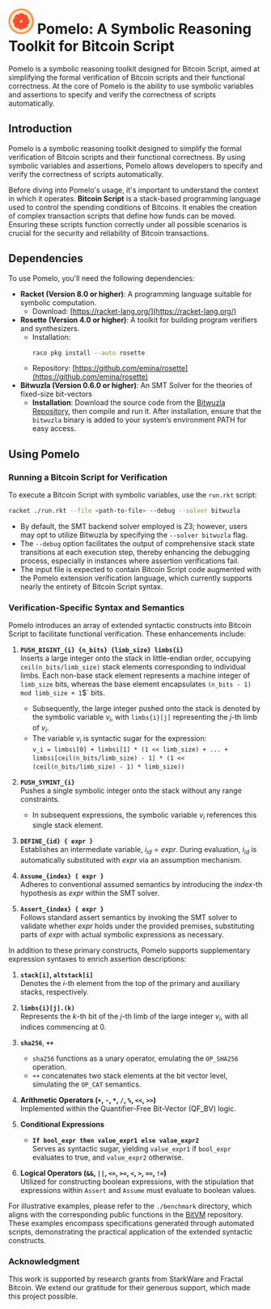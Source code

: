 <div align="left">
  <h1>
    <img src="./resources/pomelo.png" width=50>
  	Pomelo: A Symbolic Reasoning Toolkit for Bitcoin Script
  </h1>
</div>

Pomelo is a symbolic reasoning toolkit designed for Bitcoin Script, aimed at simplifying the formal verification of Bitcoin scripts and their functional correctness. At the core of Pomelo is the ability to use symbolic variables and assertions to specify and verify the correctness of scripts automatically.

## Introduction

Pomelo is a symbolic reasoning toolkit designed to simplify the formal verification of Bitcoin scripts and their functional correctness. By using symbolic variables and assertions, Pomelo allows developers to specify and verify the correctness of scripts automatically.

Before diving into Pomelo's usage, it's important to understand the context in which it operates. **Bitcoin Script** is a stack-based programming language used to control the spending conditions of Bitcoins. It enables the creation of complex transaction scripts that define how funds can be moved. Ensuring these scripts function correctly under all possible scenarios is crucial for the security and reliability of Bitcoin transactions.

## Dependencies

To use Pomelo, you'll need the following dependencies:

- **Racket (Version 8.0 or higher)**: A programming language suitable for symbolic computation.
  - Download: [https://racket-lang.org/](https://racket-lang.org/)
- **Rosette (Version 4.0 or higher)**: A toolkit for building program verifiers and synthesizers.
  - Installation:
    ```bash
    raco pkg install --auto rosette
    ```
  - Repository: [https://github.com/emina/rosette](https://github.com/emina/rosette)
- **Bitwuzla (Version 0.6.0 or higher)**: An SMT Solver for the theories of fixed-size bit-vectors
  - **Installation**: Download the source code from the [Bitwuzla Repository](https://github.com/bitwuzla/bitwuzla), then compile and run it. After installation, ensure that the `bitwuzla` binary is added to your system’s environment PATH for easy access.

## Using Pomelo

### Running a Bitcoin Script for Verification

To execute a Bitcoin Script with symbolic variables, use the `run.rkt` script:

```bash
racket ./run.rkt --file <path-to-file> --debug --solver bitwuzla
```

- By default, the SMT backend solver employed is Z3; however, users may opt to utilize Bitwuzla by specifying the `--solver bitwuzla` flag. 
- The `--debug` option facilitates the output of comprehensive stack state transitions at each execution step, thereby enhancing the debugging process, especially in instances where assertion verifications fail. 
- The input file is expected to contain Bitcoin Script code augmented with the Pomelo extension verification language, which currently supports nearly the entirety of Bitcoin Script syntax.

### Verification-Specific Syntax and Semantics

Pomelo introduces an array of extended syntactic constructs into Bitcoin Script to facilitate functional verification. These enhancements include:

1. **`PUSH_BIGINT_{i} {n_bits} {limb_size} limbs{i}`**  
   Inserts a large integer onto the stack in little-endian order, occupying ` ceil(n_bits/limb_size)` stack elements corresponding to individual limbs. Each non-base stack element represents a machine integer of `limb_size` bits, whereas the base element encapsulates `(n_bits - 1) mod limb_size + 1`$` bits.
   - Subsequently, the large integer pushed onto the stack is denoted by the symbolic variable $v_i$, with `limbs{i}[j]` representing the $j$-th limb of $v_i$.
   - The variable $v_i$ is syntactic sugar for the expression:  
     `v_i = limbsi[0] + limbsi[1] * (1 << limb_size) + ... + limbsi[ceil(n_bits/limb_size) - 1] * (1 << (ceil(n_bits/limb_size) - 1) * limb_size))`


2. **`PUSH_SYMINT_{i}`**  
   Pushes a single symbolic integer onto the stack without any range constraints.
   - In subsequent expressions, the symbolic variable $v_i$ references this single stack element.

3. **`DEFINE_{id} { expr }`**  
   Establishes an intermediate variable, $i_{id} = expr$. During evaluation, $i_{id}$ is automatically substituted with $expr$ via an assumption mechanism.

4. **`Assume_{index} { expr }`**  
   Adheres to conventional assumed semantics by introducing the $index$-th hypothesis as $expr$ within the SMT solver.

5. **`Assert_{index} { expr }`**  
   Follows standard assert semantics by invoking the SMT solver to validate whether $expr$ holds under the provided premises, substituting parts of $expr$ with actual symbolic expressions as necessary.

In addition to these primary constructs, Pomelo supports supplementary expression syntaxes to enrich assertion descriptions:

1. **`stack[i]`, `altstack[i]`**  
   Denotes the $i$-th element from the top of the primary and auxiliary stacks, respectively.

2. **`limbs{i}[j].(k)`**  
   Represents the $k$-th bit of the $j$-th limb of the large integer $v_i$, with all indices commencing at 0.

3. **`sha256`**, **`++`**  
   - `sha256` functions as a unary operator, emulating the `OP_SHA256` operation.
   - `++` concatenates two stack elements at the bit vector level, simulating the `OP_CAT` semantics.

4. **Arithmetic Operators (`+`, `-`, `*`, `/`, `%`, `<<`, `>>`)**  
   Implemented within the Quantifier-Free Bit-Vector (QF_BV) logic.

5. **Conditional Expressions**  
   - **`If bool_expr then value_expr1 else value_expr2`**  
     Serves as syntactic sugar, yielding `value_expr1` if `bool_expr` evaluates to true, and `value_expr2` otherwise.

6. **Logical Operators (`&&`, `||`, `<=`, `>=`, `<`, `>`, `==`, `!=`)**  
   Utilized for constructing boolean expressions, with the stipulation that expressions within `Assert` and `Assume` must evaluate to boolean values.

For illustrative examples, please refer to the `./benchmark` directory, which aligns with the corresponding public functions in the [BitVM](https://github.com/RiemaLabs/BitVM) repository. These examples encompass specifications generated through automated scripts, demonstrating the practical application of the extended syntactic constructs.

### Acknowledgment
This work is supported by research grants from StarkWare and Fractal Bitcoin. We extend our gratitude for their generous support, which made this project possible.
